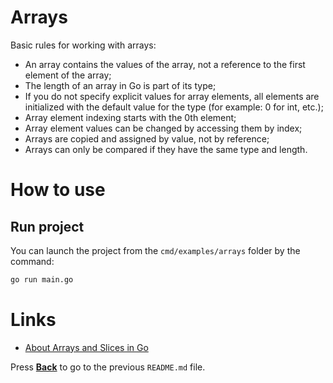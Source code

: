 # Arrays

Basic rules for working with arrays:

- An array contains the values ​​of the array, not a reference to the first element of the array;
- The length of an array in Go is part of its type;
- If you do not specify explicit values for array elements, all elements are initialized with the default value for the type (for example: 0 for int, etc.);
- Array element indexing starts with the 0th element;
- Array element values can be changed by accessing them by index;
- Arrays are copied and assigned by value, not by reference;
- Arrays can only be compared if they have the same type and length.

# How to use

## Run project

You can launch the project from the `cmd/examples/arrays` folder by the command:

```cmd
go run main.go
```

# Links

* [About Arrays and Slices in Go](https://habr.com/ru/articles/739754/ "Article on Habr")

Press **[Back](../README.md "Return to previous README.md")** to go to the previous `README.md` file.